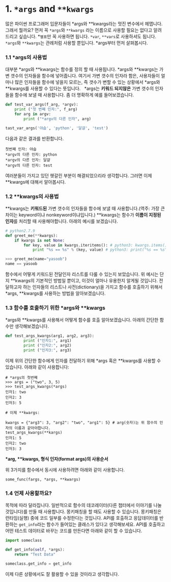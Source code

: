 # 1. `*args` and `**kwargs`

많은 파이썬 프로그래머 입문자들이 \*args와 \*\*kwargs라는 멋진 변수에서 헤맵니다. 그래서 뭘까요? 먼저 꼭 `*args`와 `**kwargs` 라는 이름으로 사용할 필요는 없다고 알려드리고 싶습니다.  \*`별표`만 꼭 사용하면 됩니다. `*var`,  `**vars`로 사용하셔도 됩니다. `*args`와 `**kwargs`는 관례처럼 사용할 뿐입니다. \*args부터 먼저 살펴봅시다.

### 1.1 \*args의 사용법

대부분 \*args와 \*\*kwargs는 함수를 정의 할 때 사용됩니다. \*args와 \*\*kwargs는 가변 갯수의 인자들을 함수에 넣어줍니다. 여기서 가변 갯수의 인자라 함은, 사용자들이 얼마나 많은 인자들을 함수에 넣을지 모르는, 즉 갯수가 변할 수 있는 상황에서 \*args와 \*\*kwargs를 사용할 수 있다는 뜻입니다.  
\*args는 **키워드 되지않은** 가변 갯수의 인자들을 함수에 보낼 때 사용합니다. 좀 더 명확하게 예를 들어보겠습니다.

```py
def test_var_args(f_arg, *argv):
    print ("첫 번째 인자:", f_arg)
    for arg in argv:
        print ("*argv의 다른 인자", arg)

tast_var_args('야숩', 'python', '달걀', 'test')
```

다음과 같은 결과를 반환합니다.

```
첫번째 인자: 야숩
*argv의 다른 인자: python
*argv의 다른 인자: 달걀
*argv의 다른 인자: test
```

여러분들이 가지고 있던 헷갈린 부분이 해결되었으리라 생각합니다. 그러면 이제 \*\*kwargs에 대해서 알아봅시다.

### 1.2 \*\*kwargs의 사용법

\*\*kwargs는 **키워드된** 가변 갯수의 인자들을 함수에 보낼 때 사용합니다.\(역주:  가장 큰 차이는 keyword이냐 nonkeyword이냐입니다.\) \*\*kwargs는 함수가 **이름이 지정된 인자**를 처리할 때 사용해야합니다. 아래의 예시를 보겠습니다.

```py
# python2.7.9
def greet_me(**kwargs):
    if kwargs is not None:
        for key, value in kwargs.iteritems(): # python3: kwargs.items()
            print "%s == %s" % (key, value) # python3: print("%s == %s" % (key, value))

>>> greet_me(name="yasoob")
name == yasoob
```

함수에서 어떻게 키워드된 전달인자 리스트를  다룰 수 있는지 보았습니다. 위 예시는 단지 \*\*kwargs의 기본적인 방법일 뿐이고, 이것이 얼마나 유용한지 알게될 것입니다. 전달하고자 하는 인자들의 리스트나 사전\(dictionary\)을 가지고 함수를 호출하기 위해서 \*args, \*\*kwargs를 사용하는 방법을 알아보겠습니다.

### 1.3 함수를 호출하기 위한 \*args와 \*\*kwargs

\*args와 \*\*kwargs를 사용해서 어떻게 함수를 호출 알아보겠습니다. 아래의 간단한 함수만 생각해보겠습니다.

```py
def test_args_kwargs(arg1, arg2, arg3):
        print ("인자1:", arg1)
        print ("인자2:", arg2)
        print ("인자3:", arg3)
```

이제 위의 간단한 함수에게 인자를 전달하기 위해 \*args 혹은 \*\*kwargs를 사용할 수 있습니다. 아래와 같이 사용합니다:

```
# *args의 첫번째
>>> args = ("two", 3, 5)
>>> test_args_kwargs(*args)
인자1: two
인자2: 3
인자3: 5

# 이제 **kwargs:

kwargs = {"arg3": 3, "arg2": "two", "arg1": 5} # arg(숫자)는 위 함수의 인자의 이름과 같아야합니다.
test_args_kwargs(**kargs)
인자1: 5
인자2: two
인자3: 3
```

**\*arg, \*\*kwargs, 형식 인자\(format args\)의 사용순서**

위 3가지를 함수에서 동시에 사용하려면 아래와 같이 사용합니다.

```
some_func(fargs, *args, **kwargs)
```

### 1.4 언제 사용할까요?

목적에 따라 달라집니다. 일반적으로 함수의 데코레이터\(다른 챕터에서 이야기를 나눌 것입니다\)를 만들 때 사용합니다. 몽키패칭을 할 때도 사용할 수 있습니다. 몽키패칭은 런타임\(실행\) 중에 코드 일부를 수정한다는 것입니다. API를 호출하고 응답데이터를 반환하는 `get_info`라는 함수가 들어있는 클래스가 있다고 생각해보세요. API를 호출하고 어떤 테스트 데이터로 바꾸는 코드를 만든다면 아래와 같이 할 수 있습니다.


```py
import someclass

def get_info(self, *args):
    return "Test Data"

someclass.get_info = get_info
```

이제 다른 상황에서도 잘 활용할 수 있을 것이라고 생각합니다.

